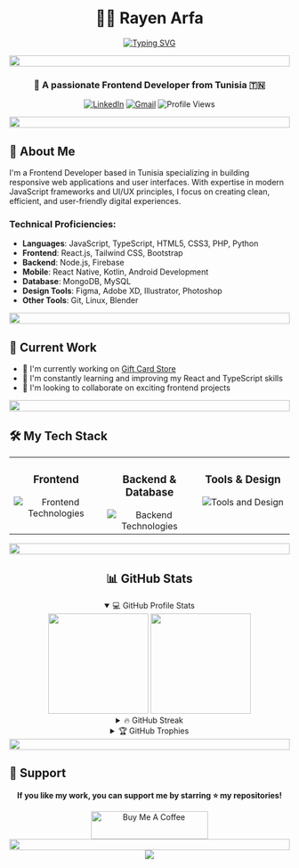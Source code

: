 <div align="center">
  
# 👨‍💻 Rayen Arfa

[![Typing SVG](https://readme-typing-svg.herokuapp.com?font=Fira+Code&pause=1000&color=0E75B6&center=true&vCenter=true&width=435&lines=Frontend+Developer;UI%2FUX+Enthusiast;JavaScript+Lover;Always+Learning)](https://git.io/typing-svg)

<img src="https://i.imgur.com/dBaSKWF.gif" height="20" width="100%">

### 🌟 A passionate Frontend Developer from Tunisia 🇹🇳

<p>
  <a href="https://linkedin.com/in/rayenarfa"><img src="https://img.shields.io/badge/LinkedIn-0077B5?style=for-the-badge&logo=linkedin&logoColor=white" alt="LinkedIn"/></a>
  <a href="mailto:arfarayen20@gmail.com"><img src="https://img.shields.io/badge/Gmail-D14836?style=for-the-badge&logo=gmail&logoColor=white" alt="Gmail"/></a>
  <img src="https://komarev.com/ghpvc/?username=rayenarfa&style=for-the-badge&color=0e75b6" alt="Profile Views"/>
</p>
</div>

<img src="https://i.imgur.com/dBaSKWF.gif" height="20" width="100%">

## 💼 About Me

I'm a Frontend Developer based in Tunisia specializing in building responsive web applications and user interfaces. With expertise in modern JavaScript frameworks and UI/UX principles, I focus on creating clean, efficient, and user-friendly digital experiences.

### Technical Proficiencies:

- **Languages**: JavaScript, TypeScript, HTML5, CSS3, PHP, Python
- **Frontend**: React.js, Tailwind CSS, Bootstrap
- **Backend**: Node.js, Firebase
- **Mobile**: React Native, Kotlin, Android Development
- **Database**: MongoDB, MySQL
- **Design Tools**: Figma, Adobe XD, Illustrator, Photoshop
- **Other Tools**: Git, Linux, Blender

<img src="https://i.imgur.com/dBaSKWF.gif" height="20" width="100%">

## 🚀 Current Work

- 🔭 I'm currently working on [Gift Card Store](https://github.com/rayenarfa/pfe)
- 🌱 I'm constantly learning and improving my React and TypeScript skills
- 👯 I'm looking to collaborate on exciting frontend projects

<img src="https://i.imgur.com/dBaSKWF.gif" height="20" width="100%">

## 🛠️ My Tech Stack

<table>
  <tr>
    <td valign="top" width="33%">
      <h3 align="center">Frontend</h3>
      <div align="center">
        <img src="https://skillicons.dev/icons?i=html,css,js,ts,react,bootstrap,tailwind" alt="Frontend Technologies" />
      </div>
    </td>
    <td valign="top" width="33%">
      <h3 align="center">Backend & Database</h3>
      <div align="center">
        <img src="https://skillicons.dev/icons?i=nodejs,php,firebase,mongodb,mysql" alt="Backend Technologies" />
      </div>
    </td>
    <td valign="top" width="33%">
      <h3 align="center">Tools & Design</h3>
      <div align="center">
        <img src="https://skillicons.dev/icons?i=figma,git,linux,blender,unity,unreal" alt="Tools and Design" />
      </div>
    </td>
  </tr>
</table>

<div align="center">
  <img src="https://i.imgur.com/dBaSKWF.gif" height="20" width="100%">
  
  ## 📊 GitHub Stats
  
  <details open>
    <summary>💻 GitHub Profile Stats</summary>
    <div>
      <img height="180em" src="https://github-readme-stats.vercel.app/api?username=rayenarfa&show_icons=true&theme=tokyonight&hide_border=true" />
      <img height="180em" src="https://github-readme-stats.vercel.app/api/top-langs/?username=rayenarfa&layout=compact&theme=tokyonight&hide_border=true" />
    </div>
  </details>
  
  <details>
    <summary>🔥 GitHub Streak</summary>
    <div>
      <img src="https://github-readme-streak-stats.herokuapp.com/?user=rayenarfa&theme=tokyonight&hide_border=true" alt="GitHub Streak" />
    </div>
  </details>
  
  <details>
    <summary>🏆 GitHub Trophies</summary>
    <div>
      <img src="https://github-profile-trophy.vercel.app/?username=rayenarfa&theme=nord&column=7&no-frame=true" alt="GitHub Trophies" />
    </div>
  </details>
</div>

<img src="https://i.imgur.com/dBaSKWF.gif" height="20" width="100%">

## 🎯 Support

<div align="center">
  <p><strong>If you like my work, you can support me by starring ⭐ my repositories!</strong></p>
  
  <a href="https://www.buymeacoffee.com/arfarayen2j">
    <img src="https://cdn.buymeacoffee.com/buttons/v2/default-yellow.png" height="50" width="210" alt="Buy Me A Coffee">
  </a>
</div>

<div align="center">
  <img src="https://i.imgur.com/dBaSKWF.gif" height="20" width="100%">
  
  <img src="https://capsule-render.vercel.app/api?type=waving&color=gradient&height=100&section=footer"/>
</div>
